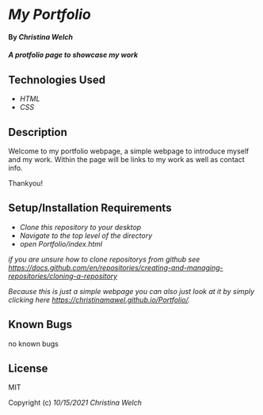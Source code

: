 # _My Portfolio_

#### By _**Christina Welch**_

#### _A protfolio page to showcase my work_

## Technologies Used

* _HTML_
* _CSS_

## Description

Welcome to my portfolio webpage, a simple webpage to introduce myself and my work. Within the page will be links to my work as well as contact info.

Thankyou!

## Setup/Installation Requirements

* _Clone this repository to your desktop_
* _Navigate to the top level of the directory_
* _open Portfolio/index.html_

_if you are unsure how to clone repositorys from github see https://docs.github.com/en/repositories/creating-and-managing-repositories/cloning-a-repository_

_Because this is just a simple webpage you can also just look at it by simply clicking here https://christinamawel.github.io/Portfolio/._

## Known Bugs

no known bugs

## License

MIT

Copyright (c) _10/15/2021_ _Christina Welch_

